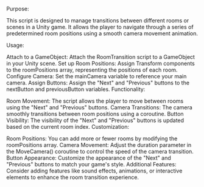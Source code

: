 Purpose:

This script is designed to manage transitions between different rooms or scenes in a Unity game. It allows the player to navigate through a series of predetermined room positions using a smooth camera movement animation.

Usage:

Attach to a GameObject: Attach the RoomTransition script to a GameObject in your Unity scene.
Set up Room Positions: Assign Transform components to the roomPositions array, representing the positions of each room.
Configure Camera: Set the mainCamera variable to reference your main camera.
Assign Buttons: Assign the "Next" and "Previous" buttons to the nextButton and previousButton variables.
Functionality:

Room Movement: The script allows the player to move between rooms using the "Next" and "Previous" buttons.
Camera Transitions: The camera smoothly transitions between room positions using a coroutine.
Button Visibility: The visibility of the "Next" and "Previous" buttons is updated based on the current room index.
Customization:

Room Positions: You can add more or fewer rooms by modifying the roomPositions array.
Camera Movement: Adjust the duration parameter in the MoveCamera() coroutine to control the speed of the camera transition.
Button Appearance: Customize the appearance of the "Next" and "Previous" buttons to match your game's style.
Additional Features: Consider adding features like sound effects, animations, or interactive elements to enhance the room transition experience.